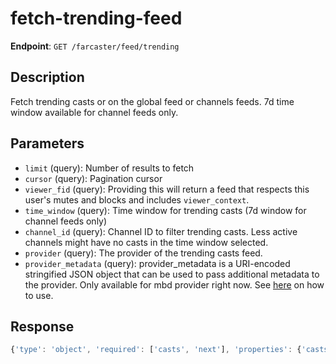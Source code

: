 # fetch-trending-feed

**Endpoint**: `GET /farcaster/feed/trending`

## Description
Fetch trending casts or on the global feed or channels feeds. 7d time window available for channel feeds only.

## Parameters
- `limit` (query): Number of results to fetch
- `cursor` (query): Pagination cursor
- `viewer_fid` (query): Providing this will return a feed that respects this user's mutes and blocks and includes `viewer_context`.
- `time_window` (query): Time window for trending casts (7d window for channel feeds only)
- `channel_id` (query): Channel ID to filter trending casts. Less active channels might have no casts in the time window selected.
- `provider` (query): The provider of the trending casts feed.
- `provider_metadata` (query): provider_metadata is a URI-encoded stringified JSON object that can be used to pass additional metadata to the provider. Only available for mbd provider right now. See [here](https://docs.neynar.com/docs/feed-for-you-w-external-providers) on how to use.


## Response
```typescript
{'type': 'object', 'required': ['casts', 'next'], 'properties': {'casts': {'type': 'array', 'items': {'$ref': '#/components/schemas/CastWithInteractions'}}, 'next': {'$ref': '#/components/schemas/NextCursor'}}}
```
